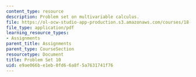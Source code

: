 ```yaml
---
content_type: resource
description: Problem set on multivariable calculus.
file: https://ol-ocw-studio-app-production.s3.amazonaws.com/courses/18-02-multivariable-calculus-fall-2007/e9ae066be1eb0fd66a8f5a7631741f76_ps10.pdf
file_type: application/pdf
learning_resource_types:
- Assignments
parent_title: Assignments
parent_type: CourseSection
resourcetype: Document
title: Problem Set 10
uid: e9ae066b-e1eb-0fd6-6a8f-5a7631741f76
---
```

